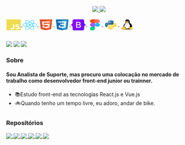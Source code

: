 <div align="center">
  <a href="https://github.com/santosfernando2377">
  <img height="180em" src="https://github-readme-stats.vercel.app/api?username=santosfernando2377&show_icons=true&theme=dark&include_all_commits=true&count_private=true"/>
  <img height="180em" src="https://github-readme-stats.vercel.app/api/top-langs/?username=santosfernando2377&layout=compact&langs_count=7&theme=dark"/>
</div>
<div style="display: inline_block"><br>
  <img align="center" alt="Fernando-Js" height="30" width="40" src="https://raw.githubusercontent.com/devicons/devicon/master/icons/javascript/javascript-plain.svg">
  <img align="center" alt="Fernando-React" height="30" width="40" src="https://raw.githubusercontent.com/devicons/devicon/master/icons/react/react-original.svg">
  <img align="center" alt="Fernando-HTML" height="30" width="40" src="https://raw.githubusercontent.com/devicons/devicon/master/icons/html5/html5-original.svg">
  <img align="center" alt="Fernando-CSS" height="30" width="40" src="https://raw.githubusercontent.com/devicons/devicon/master/icons/css3/css3-original.svg">
  <img align="center" alt="Fernando-Bootstrap" height="30" width="40" src="https://raw.githubusercontent.com/devicons/devicon/2ae2a900d2f041da66e950e4d48052658d850630/icons/bootstrap/bootstrap-original.svg">
  <img align="center" alt="Fernando-Figma" height="30" width="40" src="https://raw.githubusercontent.com/devicons/devicon/2ae2a900d2f041da66e950e4d48052658d850630/icons/figma/figma-original.svg">
  <img align="center" alt="Fernando-Python" height="30" width="40" src="https://raw.githubusercontent.com/devicons/devicon/master/icons/python/python-original.svg">
  <img align="center" alt="Fernando-Linux" height="30" width="40" src="https://raw.githubusercontent.com/devicons/devicon/2ae2a900d2f041da66e950e4d48052658d850630/icons/linux/linux-original.svg">
</div>

##
 
<div>
  <a href="https://www.instagram.com/fernandossoares23/" target="_blank"><img src="https://img.shields.io/badge/-Instagram-%23E4405F?style=for-the-badge&logo=instagram&logoColor=white" target="_blank"></a>
  <a href = "mailto:santosfernando2377@gmail.com"><img src="https://img.shields.io/badge/-Gmail-%23333?style=for-the-badge&logo=gmail&logoColor=white" target="_blank"></a>
  <a href="https://www.linkedin.com/in/fernandossoares327/" target="_blank"><img src="https://img.shields.io/badge/-LinkedIn-%230077B5?style=for-the-badge&logo=linkedin&logoColor=white" target="_blank"></a>   

### Sobre
#### Sou Analista de Suporte, mas procuro uma colocação no mercado de trabalho como desenvolvedor front-end junior ou trainner.
* 📚Estudo front-end as tecnologias React.js e Vue.js
* 🚲Quando tenho um tempo livre, eu adoro, andar de bike.

##  
  
### Repositórios
<div>
  
<a href="https://github.com/santosfernando2377/React.js-Create-React-App-Reconstrucao">
  <img align="center" src="https://github-readme-stats.vercel.app/api/pin/?username=santosfernando2377&repo=React.js-Create-React-App-Reconstrucao&theme=dark" />
</a>
  
<a href="https://github.com/santosfernando2377/Componente-Cartao-De-Compra">
  <img align="center" src="https://github-readme-stats.vercel.app/api/pin/?username=santosfernando2377&repo=Componente-Cartao-De-Compra&theme=dark" />
</a>
  
<a href="https://github.com/santosfernando2377/Bodyfit">
  <img align="center" src="https://github-readme-stats.vercel.app/api/pin/?username=santosfernando2377&repo=Bodyfit&theme=dark" />
</a>
  
<a href="https://github.com/santosfernando2377/Portifolio">
  <img align="center" src="https://github-readme-stats.vercel.app/api/pin/?username=santosfernando2377&repo=Portifolio&theme=dark" />
</a>
  
<a href="https://github.com/santosfernando2377/Ecoleta">
  <img align="center" src="https://github-readme-stats.vercel.app/api/pin/?username=santosfernando2377&repo=Ecoleta&theme=dark" />
</a>
  
<a href="https://github.com/santosfernando2377/Comics-List">
  <img align="center" src="https://github-readme-stats.vercel.app/api/pin/?username=santosfernando2377&repo=Ecoleta&theme=dark" />
</a>
  
</div>
